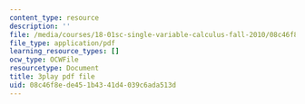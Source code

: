 ```yaml
---
content_type: resource
description: ''
file: /media/courses/18-01sc-single-variable-calculus-fall-2010/08c46f8ede451b4341d4039c6ada513d_KhwQKE_tld0.pdf
file_type: application/pdf
learning_resource_types: []
ocw_type: OCWFile
resourcetype: Document
title: 3play pdf file
uid: 08c46f8e-de45-1b43-41d4-039c6ada513d
---
```

